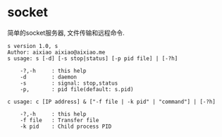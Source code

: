 # socket
简单的socket服务器, 文件传输和远程命令.

    s version 1.0, s
    Author: aixiao aixiao@aixiao.me
    s usage: s [-d] [-s stop|status] [-p pid file] | [-?h]

        -?,-h     : this help
        -d        : daemon
        -s        : signal: stop,status
        -p,       : pid file(default: s.pid)

    c usage: c [IP address] & ["-f file | -k pid" | "command"] | [-?h]

        -?,-h     : this help
        -f file   : Transfer file
        -k pid    : Child process PID